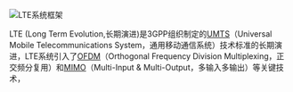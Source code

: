 ![LTE系统框架](http://img.blog.csdn.net/20180114095507466?watermark/2/text/aHR0cDovL2Jsb2cuY3Nkbi5uZXQvWlMxMjNaUzEyM1pT/font/5a6L5L2T/fontsize/400/fill/I0JBQkFCMA==/dissolve/70/gravity/SouthEast)



LTE (Long Term Evolution,长期演进)是3GPP组织制定的[UMTS](https://baike.baidu.com/item/UMTS)（Universal Mobile Telecommunications System，通用移动通信系统）技术标准的长期演进，LTE系统引入了[OFDM](https://baike.baidu.com/item/OFDM)（Orthogonal Frequency Division Multiplexing，正交频分复用）和[MIMO](https://baike.baidu.com/item/MIMO)（Multi-Input & Multi-Output，多输入多输出）等关键技术，
